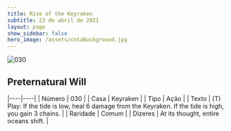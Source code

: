 ```yaml
---
title: Rise of the Keyraken
subtitle: 23 de abril de 2021
layout: page
show_sidebar: false
hero_image: /assets/cotaBackground.jpg
---
```


![030](https://cards-keyforge.s3.eu-north-1.amazonaws.com/media/en/rotk/030.png)

## Preternatural Will

|----|----|
| Número | 030 |
| Casa | Keyraken |
| Tipo | Ação |
| Texto | (T) Play: If the tide is low, heal 6 damage  from the Keyraken. If the tide is high,  you gain 3 chains. |
| Raridade | Comum |
| Dizeres | At its thought, entire oceans shift. |
